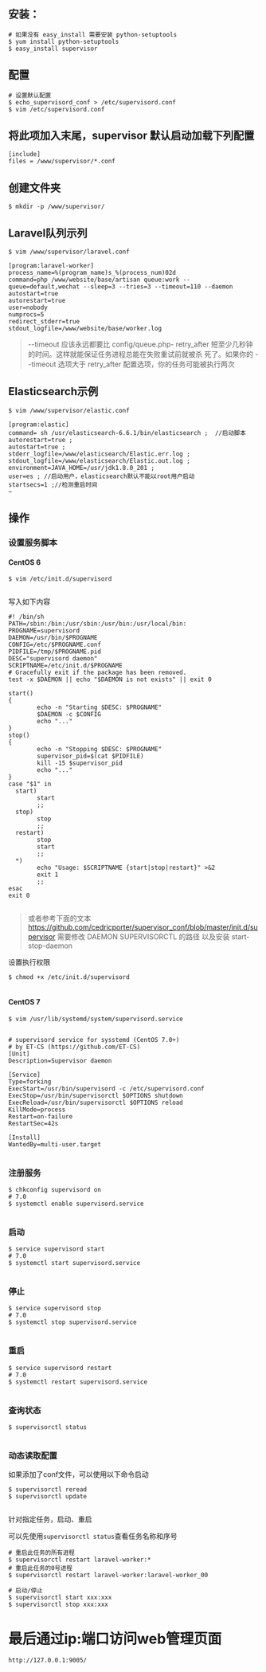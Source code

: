 ## 安装：

```
# 如果没有 easy_install 需要安装 python-setuptools
$ yum install python-setuptools
$ easy_install supervisor

```

## 配置

```
# 设置默认配置
$ echo_supervisord_conf > /etc/supervisord.conf
$ vim /etc/supervisord.conf

```

## 将此项加入末尾，supervisor 默认启动加载下列配置

```
[include]
files = /www/supervisor/*.conf

```

## 创建文件夹

```
$ mkdir -p /www/supervisor/

```

## Laravel队列示列

```
$ vim /www/supervisor/laravel.conf

```

```
[program:laravel-worker]
process_name=%(program_name)s_%(process_num)02d
command=php /www/website/base/artisan queue:work --queue=default,wechat --sleep=3 --tries=3 --timeout=110 --daemon
autostart=true
autorestart=true
user=nobody
numprocs=5
redirect_stderr=true
stdout_logfile=/www/website/base/worker.log

```

> --timeout 应该永远都要比 config/queue.php- retry_after 短至少几秒钟的时间。这样就能保证任务进程总能在失败重试前就被杀
> 死了。如果你的 --timeout 选项大于 retry_after 配置选项，你的任务可能被执行两次

## Elasticsearch示例

```
$ vim /www/supervisor/elastic.conf

```

```
[program:elastic]
command= sh /usr/elasticsearch-6.6.1/bin/elasticsearch ;  //启动脚本
autorestart=true ;
autostart=true ;
stderr_logfile=/www/elasticsearch/Elastic.err.log ;
stdout_logfile=/www/elasticsearch/Elastic.out.log ;
environment=JAVA_HOME=/usr/jdk1.8.0_201 ;
user=es ; //启动用户，elasticsearch默认不能以root用户启动
startsecs=1 ;//检测重启时间
~                  

```

## 操作

### 设置服务脚本

#### CentOS 6

```
$ vim /etc/init.d/supervisord


```

写入如下内容

```
#! /bin/sh
PATH=/sbin:/bin:/usr/sbin:/usr/bin:/usr/local/bin:
PROGNAME=supervisord
DAEMON=/usr/bin/$PROGNAME
CONFIG=/etc/$PROGNAME.conf
PIDFILE=/tmp/$PROGNAME.pid
DESC="supervisord daemon"
SCRIPTNAME=/etc/init.d/$PROGNAME
# Gracefully exit if the package has been removed.
test -x $DAEMON || echo "$DAEMON is not exists" || exit 0

start()
{
        echo -n "Starting $DESC: $PROGNAME"
        $DAEMON -c $CONFIG
        echo "..."
}
stop()
{
        echo -n "Stopping $DESC: $PROGNAME"
        supervisor_pid=$(cat $PIDFILE)
        kill -15 $supervisor_pid
        echo "..."
}
case "$1" in
  start)
        start
        ;;
  stop)
        stop
        ;;
  restart)
        stop
        start
        ;;
  *)
        echo "Usage: $SCRIPTNAME {start|stop|restart}" >&2
        exit 1
        ;;
esac
exit 0


```

> 或者参考下面的文本
> <https://github.com/cedricporter/supervisor_conf/blob/master/init.d/supervisor>
> 需要修改 DAEMON SUPERVISORCTL 的路径
> 以及安装 start-stop-daemon

设置执行权限

```
$ chmod +x /etc/init.d/supervisord


```

#### CentOS 7

```
$ vim /usr/lib/systemd/system/supervisord.service


```

```
# supervisord service for sysstemd (CentOS 7.0+)
# by ET-CS (https://github.com/ET-CS)
[Unit]
Description=Supervisor daemon

[Service]
Type=forking
ExecStart=/usr/bin/supervisord -c /etc/supervisord.conf
ExecStop=/usr/bin/supervisorctl $OPTIONS shutdown
ExecReload=/usr/bin/supervisorctl $OPTIONS reload
KillMode=process
Restart=on-failure
RestartSec=42s

[Install]
WantedBy=multi-user.target


```

### 注册服务

```
$ chkconfig supervisord on
# 7.0
$ systemctl enable supervisord.service


```

### 启动

```
$ service supervisord start
# 7.0
$ systemctl start supervisord.service


```

### 停止

```
$ service supervisord stop
# 7.0
$ systemctl stop supervisord.service


```

### 重启

```
$ service supervisord restart
# 7.0
$ systemctl restart supervisord.service


```

### 查询状态

```
$ supervisorctl status


```

### 动态读取配置

如果添加了conf文件，可以使用以下命令启动

```
$ supervisorctl reread
$ supervisorctl update


```

针对指定任务，启动、重启

可以先使用`supervisorctl status`查看任务名称和序号

```
# 重启此任务的所有进程
$ supervisorctl restart laravel-worker:*
# 重启此任务的0号进程
$ supervisorctl restart laravel-worker:laravel-worker_00

# 启动/停止
$ supervisorctl start xxx:xxx
$ supervisorctl stop xxx:xxx

```

# 最后通过ip:端口访问web管理页面

```
http://127.0.0.1:9005/
```